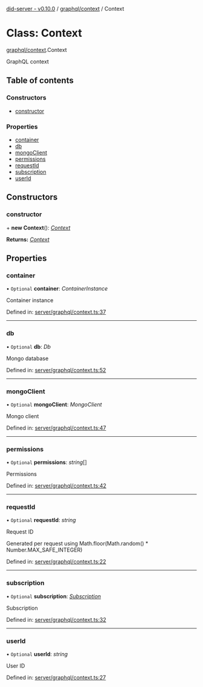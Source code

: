 [did-server - v0.10.0](../README.md) / [graphql/context](../modules/graphql_context.md) / Context

# Class: Context

[graphql/context](../modules/graphql_context.md).Context

GraphQL context

## Table of contents

### Constructors

- [constructor](graphql_context.context.md#constructor)

### Properties

- [container](graphql_context.context.md#container)
- [db](graphql_context.context.md#db)
- [mongoClient](graphql_context.context.md#mongoclient)
- [permissions](graphql_context.context.md#permissions)
- [requestId](graphql_context.context.md#requestid)
- [subscription](graphql_context.context.md#subscription)
- [userId](graphql_context.context.md#userid)

## Constructors

### constructor

\+ **new Context**(): [*Context*](graphql_context.context.md)

**Returns:** [*Context*](graphql_context.context.md)

## Properties

### container

• `Optional` **container**: *ContainerInstance*

Container instance

Defined in: [server/graphql/context.ts:37](https://github.com/Puzzlepart/did/blob/dev/server/graphql/context.ts#L37)

___

### db

• `Optional` **db**: *Db*

Mongo database

Defined in: [server/graphql/context.ts:52](https://github.com/Puzzlepart/did/blob/dev/server/graphql/context.ts#L52)

___

### mongoClient

• `Optional` **mongoClient**: *MongoClient*

Mongo client

Defined in: [server/graphql/context.ts:47](https://github.com/Puzzlepart/did/blob/dev/server/graphql/context.ts#L47)

___

### permissions

• `Optional` **permissions**: *string*[]

Permissions

Defined in: [server/graphql/context.ts:42](https://github.com/Puzzlepart/did/blob/dev/server/graphql/context.ts#L42)

___

### requestId

• `Optional` **requestId**: *string*

Request ID

Generated per request using Math.floor(Math.random() * Number.MAX_SAFE_INTEGER)

Defined in: [server/graphql/context.ts:22](https://github.com/Puzzlepart/did/blob/dev/server/graphql/context.ts#L22)

___

### subscription

• `Optional` **subscription**: [*Subscription*](graphql.subscription.md)

Subscription

Defined in: [server/graphql/context.ts:32](https://github.com/Puzzlepart/did/blob/dev/server/graphql/context.ts#L32)

___

### userId

• `Optional` **userId**: *string*

User ID

Defined in: [server/graphql/context.ts:27](https://github.com/Puzzlepart/did/blob/dev/server/graphql/context.ts#L27)

